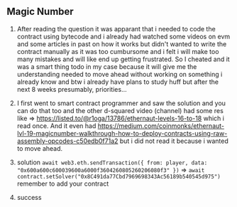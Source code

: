 ## Magic Number

1. After reading the question it was apparant that i needed to code the contract using bytecode and i already had watched some videos on evm and some articles in past on how it works but didn't wanted to write the contract manually as it was too cumbursome and i felt i will make too many mistakes and will like end up getting frustrated. So I cheated and it was a smart thing todo in my case because it will give me the understanding needed to move ahead without working on something i already know and btw i already have plans to study huff but after the next 8 weeks presumably, priorities...

2. I first went to smart contract programmer and saw the solution and you can do that too and the other d-squared video (channel) had some res like => https://listed.to/@r1oga/13786/ethernaut-levels-16-to-18 which i read once. And it even had https://medium.com/coinmonks/ethernaut-lvl-19-magicnumber-walkthrough-how-to-deploy-contracts-using-raw-assembly-opcodes-c50edb0f71a2 but i did not read it because i wanted to move ahead.

3. solution `await web3.eth.sendTransaction({ from: player, data: "0x600a600c600039600a6000f3604260805260206080f3" })` => `await contract.setSolver("0x8C491da77Cbd7969698343Ac56189b540545d975")` remember to add your contract

4. success

